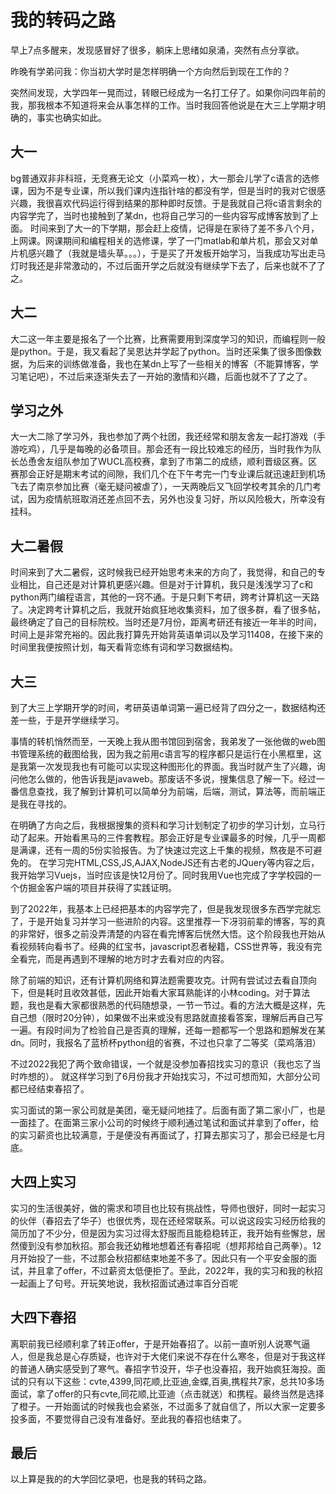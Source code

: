 # 我的转码之路

早上7点多醒来，发现感冒好了很多，躺床上思绪如泉涌，突然有点分享欲。

昨晚有学弟问我：你当初大学时是怎样明确一个方向然后到现在工作的？

突然间发现，大学四年一晃而过，转眼已经成为一名打工仔了。如果你问四年前的我，那我根本不知道将来会从事怎样的工作。当时我回答他说是在大三上学期才明确的，事实也确实如此。

## 大一

bg普通双非非科班，无竞赛无论文（小菜鸡一枚），大一那会儿学了c语言的选修课，因为不是专业课，所以我们课内连指针啥的都没有学，但是当时的我对它很感兴趣，我很喜欢代码运行得到结果的那种即时反馈。于是我就自己将c语言剩余的内容学完了，当时也接触到了某dn，也将自己学习的一些内容写成博客放到了上面。
时间来到了大一的下学期，那会赶上疫情，记得是在家待了差不多八个月，上网课。网课期间和编程相关的选修课，学了一门matlab和单片机，那会又对单片机感兴趣了（我就是墙头草。。。），于是买了开发板开始学习，当我成功写出走马灯时我还是非常激动的，不过后面开学之后就没有继续学下去了，后来也就不了了之。

## 大二

大二这一年主要是报名了一个比赛，比赛需要用到深度学习的知识，而编程则一般是python。于是，我又看起了吴恩达并学起了python。当时还采集了很多图像数据，为后来的训练做准备，我也在某dn上写了一些相关的博客（不能算博客，学习笔记吧），不过后来逐渐失去了一开始的激情和兴趣，后面也就不了了之了。

## 学习之外

大一大二除了学习外，我也参加了两个社团，我还经常和朋友舍友一起打游戏（手游吃鸡），几乎是每晚的必备项目。那会还有一段比较难忘的经历，当时我作为队长怂恿舍友组队参加了WUCL高校赛，拿到了市第二的成绩，顺利晋级区赛。区赛那会正好是期末考试的间隙，我们几个在下午考完一门专业课后就迅速赶到机场飞去了南京参加比赛（毫无疑问被虐了），一天两晚后又飞回学校考其余的几门考试，因为疫情航班取消还差点回不去，另外也没复习好，所以风险极大，所幸没有挂科。

## 大二暑假

时间来到了大二暑假，这时候我已经开始思考未来的方向了，我觉得，和自己的专业相比，自己还是对计算机更感兴趣。但是对于计算机，我只是浅浅学习了c和python两门编程语言，其他的一窍不通。于是只剩下考研，跨考计算机这一天路了。决定跨考计算机之后，我就开始疯狂地收集资料，加了很多群，看了很多帖，最终确定了自己的目标院校。当时还是7月份，距离考研还有接近一年半的时间，时间上是非常充裕的。因此我打算先开始背英语单词以及学习11408，在接下来的时间里我便按照计划，每天看背恋练有词和学习数据结构。

## 大三

到了大三上学期开学的时间，考研英语单词第一遍已经背了四分之一，数据结构还差一些，于是开学继续学习。

事情的转机悄然而至，一天晚上我从图书馆回到宿舍，我弟发了一张他做的web图书管理系统的截图给我，因为我之前用c语言写的程序都只是运行在小黑框里，这是我第一次发现我也有可能可以实现这种图形化的界面。我当时就产生了兴趣，询问他怎么做的，他告诉我是javaweb。那废话不多说，搜集信息了解一下。经过一番信息查找，我了解到计算机可以简单分为前端，后端，测试，算法等，而前端正是我在寻找的。

在明确了方向之后，我根据搜集的资料和学习计划制定了初步的学习计划，立马行动了起来。开始看黑马的三件套教程。那会正好是专业课最多的时候，几乎一周都是满课，还有一周的5份实验报告。为了快速过完这上千集的视频，熬夜是不可避免的。
在学习完HTML,CSS,JS,AJAX,NodeJS还有古老的JQuery等内容之后，我开始学习Vuejs，当时应该是快12月份了。同时我用Vue也完成了字学校园的一个仿掘金客户端的项目并获得了实践证明。

到了2022年，我基本上已经把基本的内容学完了，但是我发现很多东西学完就忘了，于是开始复习并学习一些进阶的内容。这里推荐一下冴羽前辈的博客，写的真的非常好，很多之前没弄清楚的内容在看完博客后恍然大悟。这个阶段我也开始从看视频转向看书了。经典的红宝书，javascript忍者秘籍，CSS世界等，我没有完全看完，而是再遇到不理解的地方时才去看对应的内容。

除了前端的知识，还有计算机网络和算法题需要攻克。计网有尝试过去看自顶向下，但是耗时且收效甚低，因此开始看大家耳熟能详的小林coding。对于算法题，我也是看大家都很熟悉的代码随想录，一节一节过。看的方法大概是这样，先自己想（限时20分钟），如果做不出来或没有思路就直接看答案，理解后再自己写一遍。有段时间为了检验自己是否真的理解，还每一题都写一个思路和题解发在某dn。同时，我报名了蓝桥杯python组的省赛，不过也只拿了二等奖（菜鸡落泪）

不过2022我犯了两个致命错误，一个就是没参加春招找实习的意识（我也忘了当时咋想的）。
就这样学习到了6月份我才开始找实习，不过可想而知，大部分公司都已经结束春招了。

实习面试的第一家公司就是美团，毫无疑问地挂了。后面有面了第二家小厂，也是一面挂了。在面第三家小公司的时候终于顺利通过笔试和面试并拿到了offer，给的实习薪资也比较满意，于是便没有再面试了，打算去那实习了，那会已经是七月底。

## 大四上实习

实习的生活很美好，做的需求和项目也比较有挑战性，导师也很好，同时一起实习的伙伴（春招去了华子）也很优秀，现在还经常联系。可以说这段实习经历给我的简历加了不少分，但是因为实习过得太舒服而且能稳稳转正，我开始有些懈怠，居然傻到没有参加秋招。那会我还幼稚地想着还有春招呢（想邦邦给自己两拳）。12月开始投了一些，不过那会秋招都结束地差不多了。因此只有一个平安金服的面试，并且拿了offer，不过薪资太低便拒了。至此，2022年，我的实习和我的秋招一起画上了句号。开玩笑地说，我秋招面试通过率百分百呢

## 大四下春招

离职前我已经顺利拿了转正offer，于是开始春招了。以前一直听别人说寒气逼人，但是我总是心存质疑，也许对于大佬们来说不存在什么寒冬，但是对于我这样的普通人确实感受到了寒气。春招字节没开，华子也没春招，我开始疯狂海投。面试的只有以下这些：cvte,4399,同花顺,比亚迪,金蝶,百奥,携程共7家，总共10多场面试，拿了offer的只有cvte,同花顺,比亚迪（点击就送）和携程。最终当然是选择了橙子。一开始面试的时候我也会紧张，不过面多了就自信了，所以大家一定要多投多面，不要觉得自己没有准备好。至此我的春招也结束了。

## 最后

以上算是我的的大学回忆录吧，也是我的转码之路。
